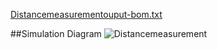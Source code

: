 [Distancemeasurementouput-bom.txt](https://github.com/ENG230/M2_Distancemeasurement/files/8550566/Distancemeasurementouput-bom.txt)

##Simulation Diagram
![Distancemeasurement](https://user-images.githubusercontent.com/83355817/164990913-f4ec64fb-3b7a-4305-bd1b-49b562a75251.png)

